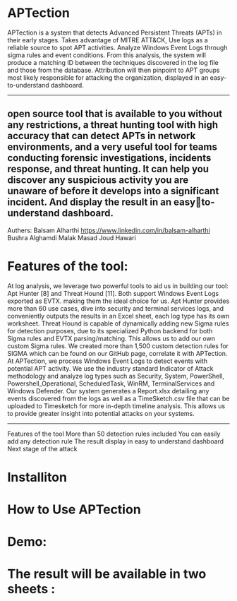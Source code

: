 # APTection
APTection is a system that detects Advanced Persistent Threats (APTs) in their early stages. Takes advantage of MITRE ATT&CK, Use logs as a reliable source to spot APT activities. Analyze Windows Event Logs through sigma rules and event conditions. From this analysis, the system will produce a matching ID between the techniques discovered in the log file and those from the database. Attribution will then pinpoint to APT groups most likely responsible for attacking the organization, displayed in an easy-to-understand dashboard. 

----------------
open source tool that is available to you without any restrictions, 
a threat hunting tool with high accuracy that can detect 
APTs in network environments, and a very useful tool for 
teams conducting forensic investigations, incidents
response, and threat hunting. It can help you discover any 
suspicious activity you are unaware of before it develops 
into a significant incident. And display the result in an easyto-understand dashboard.
--------
Authers:
Balsam Alharthi https://www.linkedin.com/in/balsam-alharthi
Bushra Alghamdi
Malak Masad
Joud Hawari
# Features of the tool:
At log analysis, we leverage two powerful tools to aid us in 
building our tool: Apt Hunter [8] and Threat Hound [11]. 
Both support Windows Event Logs exported as EVTX. 
making them the ideal choice for us. Apt Hunter provides 
more than 60 use cases, dive into security and terminal 
services logs, and conveniently outputs the results in an 
Excel sheet, each log type has its own worksheet. Threat 
Hound is capable of dynamically adding new Sigma rules 
for detection purposes, due to its specialized Python 
backend for both Sigma rules and EVTX parsing/matching. 
This allows us to add our own custom Sigma rules. We 
created more than 1,500 custom detection rules for SIGMA 
which can be found on our GitHub page, correlate it with 
APTection. At APTection, we process Windows Event Logs 
to detect events with potential APT activity. We use the 
industry standard Indicator of Attack methodology and 
analyze log types such as Security, System, PowerShell, 
Powershell_Operational, ScheduledTask, WinRM, 
TerminalServices and Windows Defender. Our system 
generates a Report.xlsx detailing any events discovered 
from the logs as well as a TimeSketch.csv file that can be 
uploaded to Timesketch for more in-depth timeline analysis. 
This allows us to provide greater insight into potential 
attacks on your systems.

-----------------
Features of the tool
More than 50 detection rules included
You can easily add any detection rule
The result display in easy to understand dashboard
Next stage of the attack


# Installiton

# How to Use APTection
# Demo:
# The result will be available in two sheets :
